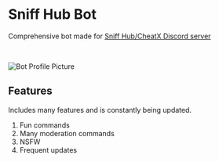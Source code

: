 # Sniff Hub Bot
Comprehensive bot made for [Sniff Hub/CheatX Discord server](https://discord.gg/5qxMRDUmG5)

<br>

![Bot Profile Picture](https://images-ext-1.discordapp.net/external/rxZchLGHmTQUpUCrKAOWPNx7McdIGMExgYI0wVMRTac/%3Fsize%3D1024/https/cdn.discordapp.com/avatars/821808007792296008/c6fc7d1afcbcbb6917f288f5e53f3d6e.webp?width=300&height=300)

## Features

Includes many features and is constantly being updated. 

1. Fun commands
1. Many moderation commands
1. NSFW
1. Frequent updates